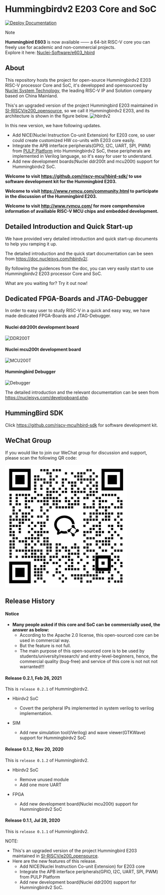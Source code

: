 Hummingbirdv2 E203 Core and SoC 
===============================

[![Deploy Documentation](https://github.com/riscv-mcu/e203_hbirdv2/workflows/Deploy%20Documentation/badge.svg)](https://doc.nucleisys.com/hbirdv2)

> [!NOTE]
> **Hummingbird E603** is now available —— a 64-bit RISC-V core you can
freely use for academic and non-commercial projects.  
> Explore it here: [Nuclei-Software/e603_hbird](https://github.com/Nuclei-Software/e603_hbird)

About
-----

This repository hosts the project for open-source Hummingbirdv2 E203 RISC-V processor Core and SoC, it's developped and opensourced by [Nuclei System Technology](www.nucleisys.com), the leading RISC-V IP and Solution company based on China Mainland.

This's an upgraded version of the project Hummingbird E203 maintained in [SI-RISCV/e200_opensource](https://github.com/SI-RISCV/e200_opensource), so we call it Hummingbirdv2 E203, and its architecture is shown in the figure below.
![hbirdv2](pics/hbirdv2_soc.JPG)


In this new version, we have following updates.
* Add NICE(Nuclei Instruction Co-unit Extension) for E203 core, so user could create customized HW co-units with E203 core easily.
* Integrate the APB interface peripherals(GPIO, I2C, UART, SPI, PWM) from [PULP Platform](https://github.com/pulp-platform) into Hummingbirdv2 SoC, these peripherals are implemented in Verilog language, so it's easy for user to understand. 
* Add new development boards(Nuclei ddr200t and mcu200t) support for Hummingbirdv2 SoC. 

**Welcome to visit https://github.com/riscv-mcu/hbird-sdk/ to use software development kit for the Hummingbird E203.**

**Welcome to visit https://www.rvmcu.com/community.html to participate in the discussion of the Hummingbird E203.**

**Welcome to visit http://www.rvmcu.com/ for more comprehensive information of availiable RISC-V MCU chips and embedded development.**


Detailed Introduction and Quick Start-up
----------------------------------------

We have provided very detailed introduction and quick start-up documents to help you ramping it up. 

The detailed introduction and the quick start documentation can be seen 
from https://doc.nucleisys.com/hbirdv2/.

By following the guidences from the doc, you can very easily start to use Hummingbirdv2 E203 processor Core and SoC.

What are you waiting for? Try it out now!

Dedicated FPGA-Boards and JTAG-Debugger 
---------------------------------------

In order to easy user to study RISC-V in a quick and easy way, we have made dedicated FPGA-Boards and JTAG-Debugger.

#### Nuclei ddr200t development board

<img src="pics/DDR200T.JPG" width= 80% alt="DDR200T"/>

#### Nuclei mcu200t development board

<img src="pics/MCU200T.JPG" width= 80% alt="MCU200T"/>

#### Hummingbird Debugger

![Debugger](pics/debugger.JPG)

The detailed introduction and the relevant documentation can be seen from https://nucleisys.com/developboard.php.

HummingBird SDK
---------------

Click https://github.com/riscv-mcu/hbird-sdk for software development kit.

WeChat Group
------------

If you would like to join our WeChat group for discussion and support,
please scan the following QR code:

![wechat QR code](./pics/QR_code.png)

Release History
---------------

#### Notice

* **Many people asked if this core and SoC can be commercially used, the answer as below:**
  - According to the Apache 2.0 license, this open-sourced core can be used in commercial way.
  - But the feature is not full. 
  - The main purpose of this open-sourced core is to be used by students/university/research/
    and entry-level-beginners, hence, the commercial quality (bug-free) and service of this core
    is not not not warranted!!! 

#### Release 0.2.1, Feb 26, 2021

This is `release 0.2.1` of Hummingbirdv2.

+ Hbirdv2 SoC
  - Covert the peripheral IPs implemented in system verilog to verilog implementation.

+ SIM
  - Add new simulation tool(iVerilog) and wave viewer(GTKWave) support for Hummingbirdv2 SoC

#### Release 0.1.2, Nov 20, 2020

This is `release 0.1.2` of Hummingbirdv2.

+ Hbirdv2 SoC
  - Remove unused module
  - Add one more UART

+ FPGA
  - Add new development board(Nuclei mcu200t) support for Hummingbirdv2 SoC
 
#### Release 0.1.1, Jul 28, 2020

This is `release 0.1.1` of Hummingbirdv2.

NOTE:
  + This's an upgraded version of the project Hummingbird E203 maintained in
    [SI-RISCV/e200_opensource](https://github.com/SI-RISCV/e200_opensource).
  + Here are the new features of this release.
    - Add NICE(Nuclei Instruction Co-unit Extension) for E203 core
    - Integrate the APB interface peripherals(GPIO, I2C, UART, SPI, PWM) from PULP Platform
    - Add new development board(Nuclei ddr200t) support for Hummingbirdv2 SoC. 
